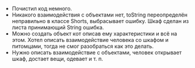 - Почистил код немного.
- Никакого взаимодействия с объектами нет, 
toString переопределён неправильно в классе Shorts,
выбрасывает ошибку. Шкаф сделан из листа принимающий String ошибка.
- Можно создать объект кот описав ему характеристики и всё на этом. 
Хотел описать взаимодействие человека со шкафом и питомцами, 
тогда не смог разобраться как это делать.
- Нужно описать взаимодействие с объектами, человек открывает шкаф, 
достает вещи, одевает и т. п.